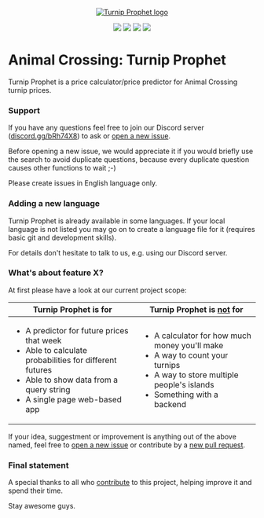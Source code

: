<p align="center"><a href="https://turnipprophet.io" target="_blank" rel="noopener noreferrer"><img src="https://raw.githubusercontent.com/mikebryant/ac-nh-turnip-prices/master/img/favicon-128.png" alt="Turnip Prophet logo"></a></p>

<p align="center">
	<a href="https://discord.gg/bRh74X8" target="_blank"><img src="https://img.shields.io/badge/discord-join-7289DA.svg?logo=discord&longCache=true&style=for-the-badge" /></a>
	<a href="https://github.com/mikebryant/ac-nh-turnip-prices/issues" target="_blank"><img src="https://img.shields.io/github/issues/mikebryant/ac-nh-turnip-prices?style=for-the-badge" /></a>
	<a href="https://github.com/mikebryant/ac-nh-turnip-prices/pulls" target="_blank"><img src="https://img.shields.io/github/issues-pr/mikebryant/ac-nh-turnip-prices?style=for-the-badge" /></a>
	<a href="https://github.com/mikebryant/ac-nh-turnip-prices/graphs/contributors" target="_blank"><img src="https://img.shields.io/github/contributors/mikebryant/ac-nh-turnip-prices?style=for-the-badge" /></a>
</p>

# Animal Crossing: Turnip Prophet

Turnip Prophet is a price calculator/price predictor for Animal Crossing turnip prices.

### Support

If you have any questions feel free to join our Discord server ([discord.gg/bRh74X8](https://discord.gg/bRh74X8)) to ask or [open a new issue](https://github.com/mikebryant/ac-nh-turnip-prices/issues).

Before opening a new issue, we would appreciate it if you would briefly use the search to avoid duplicate questions, because every duplicate question causes other functions to wait ;-)

Please create issues in English language only.

### Adding a new language

Turnip Prophet is already available in some languages. If your local language is not listed you may go on to create a language file for it (requires basic git and development skills).

For details don't hesitate to talk to us, e.g. using our Discord server.

### What's about feature X?

At first please have a look at our current project scope:

<table width="100%">
	<thead>
		<tr>
			<th>Turnip Prophet is for</th>
			<th>Turnip Prophet is <u>not</u> for</th>
		</tr>
	</thead>
	<tbody>
		<tr>
			<td>
				<ul>
					<li>A predictor for future prices that week</li>
					<li>Able to calculate probabilities for different futures</li>
					<li>Able to show data from a query string</li>
					<li>A single page web-based app</li>
				</ul>
			</td>
			<td>
				<ul>
					<li>A calculator for how much money you'll make</li>
					<li>A way to count your turnips</li>
					<li>A way to store multiple people's islands</li>
					<li>Something with a backend</li>
				</ul>
			</td>
		</tr>
	</tbody>
</table>

If your idea, suggestment or improvement is anything out of the above named, feel free to [open a new issue](https://github.com/mikebryant/ac-nh-turnip-prices/issues) or contribute by a [new pull request](https://github.com/mikebryant/ac-nh-turnip-prices/pulls).

### Final statement

A special thanks to all who [contribute](https://github.com/mikebryant/ac-nh-turnip-prices/graphs/contributors) to this project, helping improve it and spend their time.

Stay awesome guys.